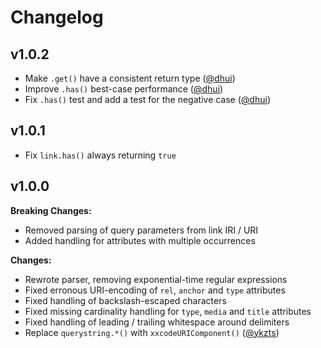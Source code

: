 # Changelog

## v1.0.2

- Make `.get()` have a consistent return type ([@dhui])
- Improve `.has()` best-case performance ([@dhui])
- Fix `.has()` test and add a test for the negative case ([@dhui])

## v1.0.1

- Fix `link.has()` always returning `true`

## v1.0.0

**Breaking Changes:**

- Removed parsing of query parameters from link IRI / URI
- Added handling for attributes with multiple occurrences

**Changes:**

- Rewrote parser, removing exponential-time regular expressions
- Fixed erronous URI-encoding of `rel`, `anchor` and `type` attributes
- Fixed handling of backslash-escaped characters
- Fixed missing cardinality handling for `type`, `media` and `title` attributes
- Fixed handling of leading / trailing whitespace around delimiters
- Replace `querystring.*()` with `xxcodeURIComponent()` ([@ykzts])

[@ykzts]: https://github.com/ykzts
[@dhui]: https://github.com/dhui
